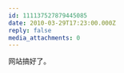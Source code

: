 ```yaml
---
id: 111137527879445085
date: 2010-03-29T17:23:00.000Z
reply: false
media_attachments: 0
---
```


网站搞好了。 ​​​​

